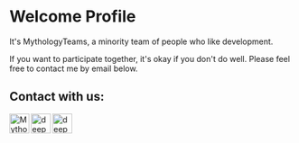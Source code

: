 <h1>Welcome Profile</h1>


It's MythologyTeams, a minority team of people who like development.


If you want to participate together, it's okay if you don't do well. Please feel free to contact me by email below.

## Contact with us:

<a href="https://mythologyteams.com"><img align="left" src="" alt="Mythology Teams | Website" width="35px"/></a>

<a href="mailto:leader@mythologyteams.com"><img align="left" src="h" alt="deepa jarout | Gmail" width="35px"/></a>

<a href="https://instagram.com/deepajarout"><img align="left" src="" alt="deepa Jarout| Instagram" width="35px"/></a>

<!--
<a href="https://twitter.com/deepajarout"><img align="left" src="https://raw.githubusercontent.com/deepajarout/deepajarout/main/5296514_bird_tweet_twitter_twitter logo_icon.png" alt="deepa Jarout| Twitter" width="35px"/></a>
-->
</br>
</br>



